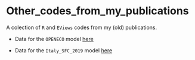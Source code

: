 # Other_codes_from_my_publications

A colection of `R` and `EViews` codes from my (old) publications.

- Data for the `OPENECO` model [here](https://www.dropbox.com/s/lwvdksvv0si891o/data_seps.xls?dl=0)

- Data for the `Italy_SFC_2019` model [here](https://www.dropbox.com/s/gsx1hry4vlufa56/Italy%20data.xls?dl=0)
